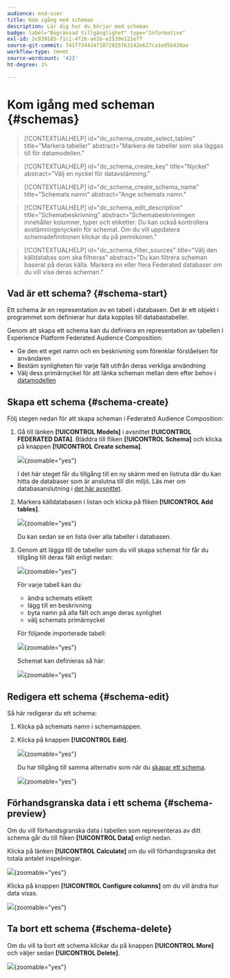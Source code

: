 ```yaml
---
audience: end-user
title: Kom igång med scheman
description: Lär dig hur du börjar med scheman
badge: label="Begränsad tillgänglighet" type="Informative"
exl-id: 2c939185-f1c1-4f2b-ae1b-e2539e121eff
source-git-commit: 741f73443471872025f63142e627ca1ed5b428ae
workflow-type: tm+mt
source-wordcount: '423'
ht-degree: 1%

---
```


# Kom igång med scheman {#schemas}

>[!CONTEXTUALHELP]
>id="dc_schema_create_select_tables"
>title="Markera tabeller"
>abstract="Markera de tabeller som ska läggas till för datamodellen."

>[!CONTEXTUALHELP]
>id="dc_schema_create_key"
>title="Nyckel"
>abstract="Välj en nyckel för datavstämning."

>[!CONTEXTUALHELP]
>id="dc_schema_create_schema_name"
>title="Schemats namn"
>abstract="Ange schemats namn."


>[!CONTEXTUALHELP]
>id="dc_schema_edit_description"
>title="Schemabeskrivning"
>abstract="Schemabeskrivningen innehåller kolumner, typer och etiketter. Du kan också kontrollera avstämningsnyckeln för schemat. Om du vill uppdatera schemadefinitionen klickar du på pennikonen."

>[!CONTEXTUALHELP]
>id="dc_schema_filter_sources"
>title="Välj den källdatabas som ska filtreras"
>abstract="Du kan filtrera scheman baserat på deras källa. Markera en eller flera Federated databaser om du vill visa deras scheman."

## Vad är ett schema? {#schema-start}

Ett schema är en representation av en tabell i databasen. Det är ett objekt i programmet som definierar hur data kopplas till databastabeller.

Genom att skapa ett schema kan du definiera en representation av tabellen i Experience Platform Federated Audience Composition:

* Ge den ett eget namn och en beskrivning som förenklar förståelsen för användaren
* Bestäm synligheten för varje fält utifrån deras verkliga användning
* Välj dess primärnyckel för att länka scheman mellan dem efter behov i [datamodellen](../data-management/gs-models.md#data-model-start)

## Skapa ett schema {#schema-create}

Följ stegen nedan för att skapa scheman i Federated Audience Composition:

1. Gå till länken **[!UICONTROL Models]** i avsnittet **[!UICONTROL FEDERATED DATA]**. Bläddra till fliken **[!UICONTROL Schema]** och klicka på knappen **[!UICONTROL Create schema]**.

   ![](assets/schema_create.png){zoomable="yes"}

   I det här steget får du tillgång till en ny skärm med en listruta där du kan hitta de databaser som är anslutna till din miljö. Läs mer om databasanslutning i [det här avsnittet](../connections/connections.md#connections-fdb).

1. Markera källdatabasen i listan och klicka på fliken **[!UICONTROL Add tables]**.

   ![](assets/schema_tables.png){zoomable="yes"}

   Du kan sedan se en lista över alla tabeller i databasen.

1. Genom att lägga till de tabeller som du vill skapa schemat för får du tillgång till deras fält enligt nedan:

   ![](assets/schema_fields.png){zoomable="yes"}

   För varje tabell kan du:

   * ändra schemats etikett
   * lägg till en beskrivning
   * byta namn på alla fält och ange deras synlighet
   * välj schemats primärnyckel

   För följande importerade tabell:

   ![](assets/schema_lumaorder.png){zoomable="yes"}

   Schemat kan definieras så här:

   ![](assets/schema_lumaorders.png){zoomable="yes"}

## Redigera ett schema {#schema-edit}

Så här redigerar du ett schema:

1. Klicka på schemats namn i schemamappen.

1. Klicka på knappen **[!UICONTROL Edit]**.

   ![](assets/schema_edit.png){zoomable="yes"}

   Du har tillgång till samma alternativ som när du [skapar ett schema](#schema-create).

   ![](assets/schema_edit_orders.png){zoomable="yes"}

## Förhandsgranska data i ett schema {#schema-preview}

Om du vill förhandsgranska data i tabellen som representeras av ditt schema går du till fliken **[!UICONTROL Data]** enligt nedan.

Klicka på länken **[!UICONTROL Calculate]** om du vill förhandsgranska det totala antalet inspelningar.

![](assets/schema_data.png){zoomable="yes"}

Klicka på knappen **[!UICONTROL Configure columns]** om du vill ändra hur data visas.

![](assets/schema_columns.png){zoomable="yes"}

## Ta bort ett schema {#schema-delete}

Om du vill ta bort ett schema klickar du på knappen **[!UICONTROL More]** och väljer sedan **[!UICONTROL Delete]**.

![](assets/schema_delete.png){zoomable="yes"}
